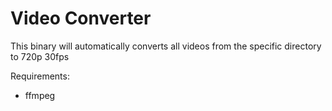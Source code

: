 # Video Converter
This binary will automatically converts all videos from the specific directory to 720p 30fps

Requirements:
- ffmpeg